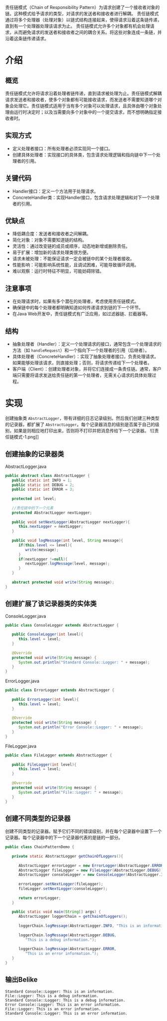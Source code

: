 责任链模式（Chain of Responsibility Pattern）为请求创建了一个接收者对象的链。这种模式给予请求的类型，对请求的发送者和接收者进行解耦。
责任链模式通过将多个处理器（处理对象）以链式结构连接起来，使得请求沿着这条链传递，直到有一个处理器处理该请求为止。
责任链模式允许多个对象都有机会处理请求，从而避免请求的发送者和接收者之间的耦合关系。将这些对象连成一条链，并沿着这条链传递请求。

# 介绍
## 概览
责任链模式允许将请求沿着处理者链传递，直到请求被处理为止。责任链模式解耦请求发送者和接收者，使多个对象都有可能接收请求，而发送者不需要知道哪个对象会处理它。责任链模式适用于当有多个对象可以处理请求，且具体由哪个对象处理由运行时决定时；以及当需要向多个对象中的一个提交请求，而不想明确指定接收者时。

## 实现方式
- 定义处理者接口：所有处理者必须实现同一个接口。
- 创建具体处理者：实现接口的具体类，包含请求处理逻辑和指向链中下一个处理者的引用。

## 关键代码
- Handler接口：定义一个方法用于处理请求。
- ConcreteHandler类：实现Handler接口，包含请求处理逻辑和对下一个处理者的引用。

## 优缺点
- 降低耦合度：发送者和接收者之间解耦。
- 简化对象：对象不需要知道链的结构。
- 灵活性：通过改变链的成员或顺序，动态地新增或删除责任。
- 易于扩展：增加新的请求处理类很方便。
- 请求未被处理：不能保证请求一定会被链中的某个处理者接收。
- 性能影响：可能影响系统性能，且调试困难，可能导致循环调用。
- 难以观察：运行时特征不明显，可能妨碍除错。

## 注意事项

- 在处理请求时，如果有多个潜在的处理者，考虑使用责任链模式。
- 确保链中的每个处理者都明确知道如何传递请求到链的下一个环节。
- 在Java Web开发中，责任链模式有广泛应用，如过滤器链、拦截器等。

## 结构
- 抽象处理者（Handler）：定义一个处理请求的接口，通常包含一个处理请求的方法（如 `handleRequest`）和一个指向下一个处理者的引用（后继者）。
- 具体处理者（ConcreteHandler）：实现了抽象处理者接口，负责处理请求。如果能够处理该请求，则直接处理；否则，将请求传递给下一个处理者。
- 客户端（Client）：创建处理者对象，并将它们连接成一条责任链。通常，客户端只需要将请求发送给责任链的第一个处理者，无需关心请求的具体处理过程。

# 实现

创建抽象类 `AbstractLogger`，带有详细的日志记录级别。然后我们创建三种类型的记录器，都扩展了 `AbstractLogger`。每个记录器消息的级别是否属于自己的级别，如果是则相应地打印出来，否则将不打印并把消息传给下一个记录器。
![[责任链模式-1.png]]

## 创建抽象的记录器类
AbstractLogger.java
```java
public abstract class AbstractLogger {
   public static int INFO = 1;
   public static int DEBUG = 2;
   public static int ERROR = 3;
 
   protected int level;
 
   //责任链中的下一个元素
   protected AbstractLogger nextLogger;
 
   public void setNextLogger(AbstractLogger nextLogger){
      this.nextLogger = nextLogger;
   }
 
   public void logMessage(int level, String message){
      if(this.level <= level){
         write(message);
      }
      if(nextLogger !=null){
         nextLogger.logMessage(level, message);
      }
   }
 
   abstract protected void write(String message);
}
```

## 创建扩展了该记录器类的实体类
ConsoleLogger.java
```java
public class ConsoleLogger extends AbstractLogger {
 
   public ConsoleLogger(int level){
      this.level = level;
   }
 
   @Override
   protected void write(String message) {    
      System.out.println("Standard Console::Logger: " + message);
   }
}
```
ErrorLogger.java
```java
public class ErrorLogger extends AbstractLogger {
 
   public ErrorLogger(int level){
      this.level = level;
   }
 
   @Override
   protected void write(String message) {    
      System.out.println("Error Console::Logger: " + message);
   }
}
```
FileLogger.java
```java
public class FileLogger extends AbstractLogger {
 
   public FileLogger(int level){
      this.level = level;
   }
 
   @Override
   protected void write(String message) {    
      System.out.println("File::Logger: " + message);
   }
}
```

## 创建不同类型的记录器
创建不同类型的记录器。赋予它们不同的错误级别，并在每个记录器中设置下一个记录器。每个记录器中的下一个记录器代表的是链的一部分。
```java
public class ChainPatternDemo {
   
   private static AbstractLogger getChainOfLoggers(){
 
      AbstractLogger errorLogger = new ErrorLogger(AbstractLogger.ERROR);
      AbstractLogger fileLogger = new FileLogger(AbstractLogger.DEBUG);
      AbstractLogger consoleLogger = new ConsoleLogger(AbstractLogger.INFO);
 
      errorLogger.setNextLogger(fileLogger);
      fileLogger.setNextLogger(consoleLogger);
 
      return errorLogger;  
   }
 
   public static void main(String[] args) {
      AbstractLogger loggerChain = getChainOfLoggers();
 
      loggerChain.logMessage(AbstractLogger.INFO, "This is an information.");
 
      loggerChain.logMessage(AbstractLogger.DEBUG, 
         "This is a debug information.");
 
      loggerChain.logMessage(AbstractLogger.ERROR, 
         "This is an error information.");
   }
}
```

## 输出Belike
```text
Standard Console::Logger: This is an information.
File::Logger: This is a debug information.
Standard Console::Logger: This is a debug information.
Error Console::Logger: This is an error information.
File::Logger: This is an error information.
Standard Console::Logger: This is an error information.
```